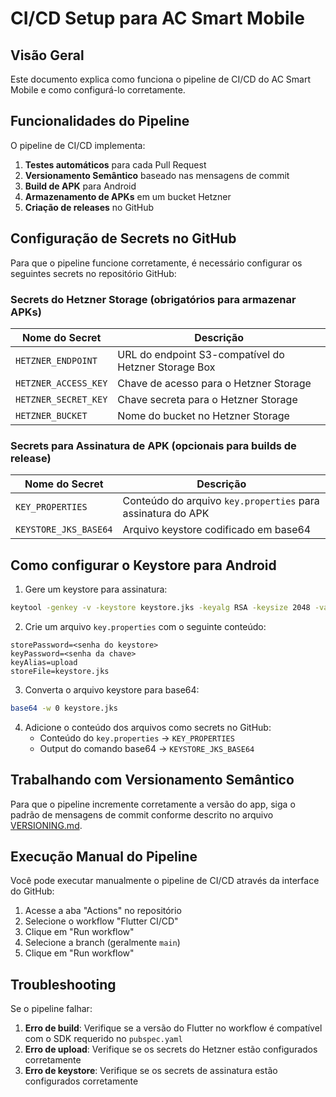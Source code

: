 # CI/CD Setup para AC Smart Mobile

## Visão Geral

Este documento explica como funciona o pipeline de CI/CD do AC Smart Mobile e como configurá-lo corretamente.

## Funcionalidades do Pipeline

O pipeline de CI/CD implementa:

1. **Testes automáticos** para cada Pull Request
2. **Versionamento Semântico** baseado nas mensagens de commit
3. **Build de APK** para Android
4. **Armazenamento de APKs** em um bucket Hetzner
5. **Criação de releases** no GitHub

## Configuração de Secrets no GitHub

Para que o pipeline funcione corretamente, é necessário configurar os seguintes secrets no repositório GitHub:

### Secrets do Hetzner Storage (obrigatórios para armazenar APKs)

| Nome do Secret | Descrição |
|----------------|-----------|
| `HETZNER_ENDPOINT` | URL do endpoint S3-compatível do Hetzner Storage Box |
| `HETZNER_ACCESS_KEY` | Chave de acesso para o Hetzner Storage |
| `HETZNER_SECRET_KEY` | Chave secreta para o Hetzner Storage |
| `HETZNER_BUCKET` | Nome do bucket no Hetzner Storage |

### Secrets para Assinatura de APK (opcionais para builds de release)

| Nome do Secret | Descrição |
|----------------|-----------|
| `KEY_PROPERTIES` | Conteúdo do arquivo `key.properties` para assinatura do APK |
| `KEYSTORE_JKS_BASE64` | Arquivo keystore codificado em base64 |

## Como configurar o Keystore para Android

1. Gere um keystore para assinatura:
```bash
keytool -genkey -v -keystore keystore.jks -keyalg RSA -keysize 2048 -validity 10000 -alias upload
```

2. Crie um arquivo `key.properties` com o seguinte conteúdo:
```
storePassword=<senha do keystore>
keyPassword=<senha da chave>
keyAlias=upload
storeFile=keystore.jks
```

3. Converta o arquivo keystore para base64:
```bash
base64 -w 0 keystore.jks
```

4. Adicione o conteúdo dos arquivos como secrets no GitHub:
   - Conteúdo do `key.properties` → `KEY_PROPERTIES`
   - Output do comando base64 → `KEYSTORE_JKS_BASE64`

## Trabalhando com Versionamento Semântico

Para que o pipeline incremente corretamente a versão do app, siga o padrão de mensagens de commit conforme descrito no arquivo [VERSIONING.md](../VERSIONING.md).

## Execução Manual do Pipeline

Você pode executar manualmente o pipeline de CI/CD através da interface do GitHub:

1. Acesse a aba "Actions" no repositório
2. Selecione o workflow "Flutter CI/CD"
3. Clique em "Run workflow"
4. Selecione a branch (geralmente `main`)
5. Clique em "Run workflow"

## Troubleshooting

Se o pipeline falhar:

1. **Erro de build**: Verifique se a versão do Flutter no workflow é compatível com o SDK requerido no `pubspec.yaml`
2. **Erro de upload**: Verifique se os secrets do Hetzner estão configurados corretamente
3. **Erro de keystore**: Verifique se os secrets de assinatura estão configurados corretamente
